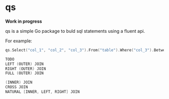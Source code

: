 # qs
**Work in progress**


qs is a simple Go package to buld sql statements using a fluent api.

For example:

```go
qs.Select("col_1", "col_2", "col_3").From("table").Where("col_3").Between("2").And("7").Or("col_1").LessThan("32").OrderBy().Acs("col_2").Limit(2).Offset(30).String()

TODO
LEFT (OUTER) JOIN
RIGHT (OUTER) JOIN
FULL (OUTER) JOIN

(INNER) JOIN
CROSS JOIN
NATURAL [INNER, LEFT, RIGHT] JOIN